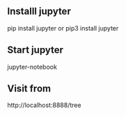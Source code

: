 ## Installl jupyter
pip install jupyter
or
pip3 install jupyter

## Start jupyter
jupyter-notebook

## Visit from
http://localhost:8888/tree
